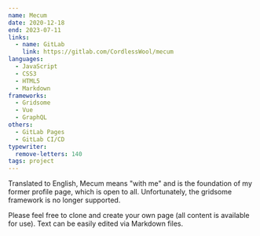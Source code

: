 ```yaml
---
name: Mecum
date: 2020-12-18
end: 2023-07-11
links:
  - name: GitLab
    link: https://gitlab.com/CordlessWool/mecum
languages:
  - JavaScript
  - CSS3
  - HTML5
  - Markdown
frameworks:
  - Gridsome
  - Vue
  - GraphQL
others:
  - GitLab Pages
  - GitLab CI/CD
typewriter:
  remove-letters: 140
tags: project
---
```


Translated to English, Mecum means "with me" and is the foundation of my former profile page, which is open to all. Unfortunately, the gridsome framework is no longer supported.

Please feel free to clone and create your own page (all content is available for use). Text can be easily edited via Markdown files.
